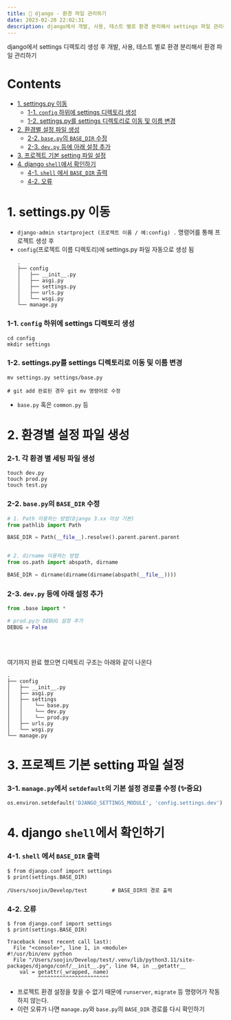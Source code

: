 ```yaml
---
title: 📌 django - 환경 파일 관리하기 
date: 2023-02-20 22:02:31
description: django에서 개발, 사용, 테스트 별로 환경 분리해서 settings 파일 관리하기
---
```


django에서 settings 디렉토리 생성 후 개발, 사용, 테스트 별로 환경 분리해서 환경 파일 관리하기

# Contents
- [1. settings.py 이동](#1-settingspy-이동)
  - [1-1. `config` 하위에 settings 디렉토리 생성](#1-1-config-하위에-settings-디렉토리-생성)
  - [1-2. settings.py를 settings 디렉토리로 이동 및 이름 변경](#1-2-settingspy를-settings-디렉토리로-이동-및-이름-변경)
- [2. 환경별 설정 파일 생성](#2-환경별-설정-파일-생성)
  - [2-2. `base.py`의 `BASE_DIR` 수정](#2-2-basepy-의-basedir-수정)
  - [2-3. `dev.py` 등에 아래 설정 추가](#2-3-devpy-등에-아래-설정-추가)
- [3. 프로젝트 기본 setting 파일 설정 ](#3-프로젝트-기본-setting-파일-설정)
- [4. django `shell`에서 확인하기](#4-django-shell-에서-확인하기)
  - [4-1. `shell` 에서 `BASE_DIR` 출력](#4-1-shell-에서-basedir-출력)
  - [4-2. 오류](#4-2-오류)



# 1. settings.py 이동
- `django-admin startproject (프로젝트 이름 / 예:config) .` 명령어를 통해 프로젝트 생성 후 
- `config`(프로젝트 이름 디렉토리)에 settings.py 파일 자동으로 생성 됨
    ```text
  .
  ├── config
  │   ├── __init__.py
  │   ├── asgi.py
  │   ├── settings.py
  │   ├── urls.py
  │   └── wsgi.py
  └── manage.py
    ```
### 1-1. `config` 하위에 settings 디렉토리 생성
```shell
cd config
mkdir settings
```
### 1-2. settings.py를 settings 디렉토리로 이동 및 이름 변경
```shell
mv settings.py settings/base.py

# git add 완료된 경우 git mv 명령어로 수정
```
- `base.py` 혹은 `common.py` 등


# 2. 환경별 설정 파일 생성
### 2-1. 각 환경 별 세팅 파일 생성
```shell
touch dev.py
touch prod.py
touch test.py
```
### 2-2. `base.py`의 `BASE_DIR` 수정
```python
# 1. Path 이용하는 방법(Django 3.xx 이상 기본)
from pathlib import Path

BASE_DIR = Path(__file__).resolve().parent.parent.parent


# 2. dirname 이용하는 방법
from os.path import abspath, dirname

BASE_DIR = dirname(dirname(dirname(abspath(__file__))))

```
### 2-3. `dev.py` 등에 아래 설정 추가
```python
from .base import *

# prod.py는 DEBUG 설정 추가
DEBUG = False
```
<br>
<br>

여기까지 완료 했으면 디렉토리 구조는 아래와 같이 나온다
```text
.
├── config
│   ├── __init__.py
│   ├── asgi.py
│   ├── settings
│   │    └── base.py
│   │    └── dev.py
│   │    └── prod.py
│   ├── urls.py
│   └── wsgi.py
└── manage.py
```


# 3. 프로젝트 기본 setting 파일 설정 
### 3-1. `manage.py`에서 `setdefault`의 기본 설정 경로를 수정 (✨중요)
```python
os.environ.setdefault('DJANGO_SETTINGS_MODULE', 'config.settings.dev')
```


# 4. django `shell`에서 확인하기
### 4-1. `shell` 에서 `BASE_DIR` 출력
```shell
$ from django.conf import settings
$ print(settings.BASE_DIR)

/Users/soojin/Develop/test        # BASE_DIR의 경로 출력
```


### 4-2. 오류
```shell
$ from django.conf import settings
$ print(settings.BASE_DIR)

Traceback (most recent call last):
  File "<console>", line 1, in <module>
#!/usr/bin/env python
  File "/Users/soojin/Develop/test/.venv/lib/python3.11/site-packages/django/conf/__init__.py", line 94, in __getattr__
    val = getattr(_wrapped, name)
          ^^^^^^^^^^^^^^^^^^^^^^^
```
- 프로젝트 환경 설정을 찾을 수 없기 때문에 `runserver`, `migrate` 등 명령어가 작동하지 않는다.
- 이런 오류가 나면 `manage.py`와 `base.py`의 `BASE_DIR` 경로를 다시 확인하기
